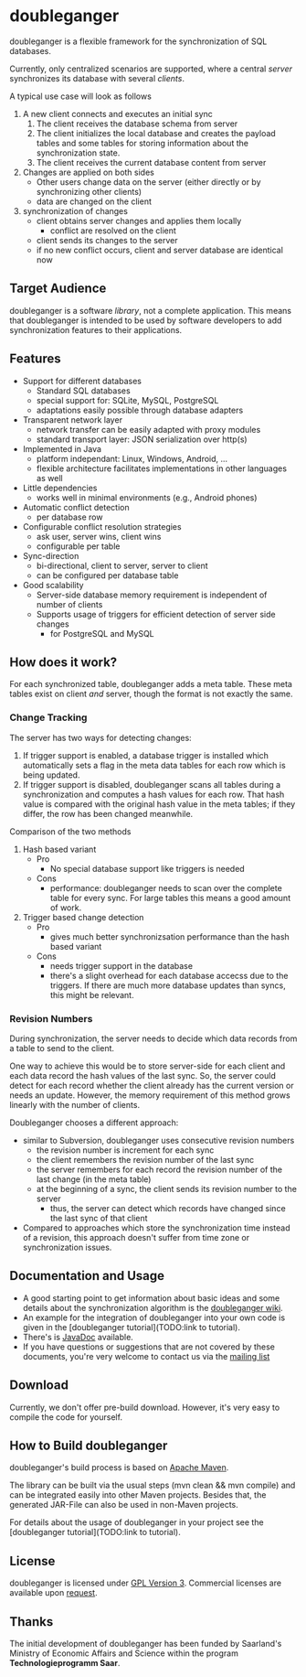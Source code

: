 # doubleganger

doubleganger is a flexible framework for the synchronization of SQL databases.

Currently, only centralized scenarios are supported, where a central *server* synchronizes its database with several *clients*.

A typical use case will look as follows

1. A new client connects and executes an initial sync
   1. The client receives the database schema from server
   1. The client initializes the local database and creates the payload tables and some tables for storing information about the synchronization state.
   1. The client receives the current database content from server
1. Changes are applied on both sides
   * Other users change data on the server (either directly or by synchronizing other clients)
   * data are changed on the client
1. synchronization of changes
   * client obtains server changes and applies them locally
      * conflict are resolved on the client
   * client sends its changes to the server
   * if no new conflict occurs, client and server database are identical now

## Target Audience

doubleganger is a software *library*, not a complete application. This means that doubleganger is intended to be used by software developers to add synchronization features to their applications.

## Features

* Support for different databases
   * Standard SQL databases
   * special support for: SQLite, MySQL, PostgreSQL
   * adaptations easily possible through database adapters
* Transparent network layer
   * network transfer can be easily adapted with proxy modules
   * standard transport layer: JSON serialization over http(s)
* Implemented in Java
   * platform independant: Linux, Windows, Android, ...
   * flexible architecture facilitates implementations in other languages as well
* Little dependencies
   * works well in minimal environments (e.g., Android phones)
* Automatic conflict detection
   * per database row
* Configurable conflict resolution strategies
   * ask user, server wins, client wins
   * configurable per table
* Sync-direction
   * bi-directional, client to server, server to client
   * can be configured per database table
* Good scalability
   * Server-side database memory requirement is independent of number of clients
   * Supports usage of triggers for efficient detection of server side changes
      * for PostgreSQL and MySQL

## How does it work?

For each synchronized table, doubleganger adds a meta table. These meta tables exist on client *and* server, though the format is not exactly the same.

### Change Tracking

The server has two ways for detecting changes:

1. If trigger support is enabled, a database trigger is installed which automatically sets a flag in the meta data tables for each row which is being updated.
1. If trigger support is disabled, doubleganger scans all tables during a synchronization and computes a hash values for each row. That hash value is compared with the original hash value in the meta tables; if they differ, the row has been changed meanwhile.

Comparison of the two methods
   1. Hash based variant
      * Pro
         * No special database support like triggers is needed
      * Cons
         * performance: doubleganger needs to scan over the complete table for every sync. For large tables this means a good amount of work.
   1. Trigger based change detection
      * Pro
         * gives much better synchronizsation performance than the hash based variant
      * Cons
         * needs trigger support in the database
         * there's a slight overhead for each database accecss due to the triggers. If there are much more database updates than syncs, this might be relevant.

### Revision Numbers

During synchronization, the server needs to decide which data records from a table to send to the client.

One way to achieve this would be to store server-side for each client and each data record the hash values of the last sync. So, the server could detect for each record whether the client already has the current version or needs an update. However, the memory requirement of this method grows linearly with the number of clients.

Doubleganger chooses a different approach:
   * similar to Subversion, doubleganger uses consecutive revision numbers
      * the revision number is increment for each sync
      * the client remembers the revision number of the last sync
      * the server remembers for each record the revision number of the last change (in the meta table)
      * at the beginning of a sync, the client sends its revision number to the server
         * thus, the server can detect which records have changed since the last sync of that client
   * Compared to approaches which store the synchronization time instead of a revision, this approach doesn't suffer from time zone or synchronization issues.

## Documentation and Usage

* A good starting point to get information about basic ideas and some details about the synchronization algorithm is the [doubleganger wiki](TODO).
* An example for the integration of doubleganger into your own code is given in the [doubleganger tutorial](TODO:link to tutorial).
* There's is [JavaDoc](TODO:link) available.
* If you have questions or suggestions that are not covered by these documents, you're very welcome to contact us via the [mailing list](TODO:link)

## Download

Currently, we don't offer pre-build download. However, it's very easy to compile the code for yourself.

## How to Build doubleganger

doubleganger's build process is based on [Apache Maven](http://maven.apache.org/).

The library can be built via the usual steps (mvn clean && mvn compile) and can be integrated easily into other Maven projects. Besides that, the generated JAR-File can also be used in non-Maven projects.

For details about the usage of doubleganger in your project see the [doubleganger tutorial](TODO:link to tutorial).

## License

doubleganger is licensed under [GPL Version 3](http://www.gnu.org/licenses/gpl.html). Commercial licenses are available upon [request](swd@consistec.de).

## Thanks

The initial development of doubleganger has been funded by Saarland's Ministry of Economic Affairs and Science within the program **Technologieprogramm Saar**.
